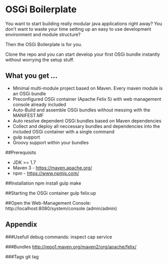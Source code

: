 # OSGi Boilerplate

You want to start building really modular java applications right away? 
You don't want to waste your time setting up an easy to use development environment and module structure?

Then the OSGi Boilerplate is for you.

Clone the repo and you can start develop your first OSGi bundle instantly without worrying the setup stuff.


## What you get ...
* Minimal multi-module project based on Maven. Every maven module is an OSGi bundle
* Preconfigured OSGi container (Apache Felix 5) with web management console already included
* Auto-Build and assemble OSGi bundles without messing with the MANIFEST.MF
* Auto resolve dependent OSGi bundles based on Maven dependencies
* Collect and deploy all neccessary bundles and dependencies into the included OSGi container with a single command
* gulp support
* Groovy support within your bundles

##Prerequisits
* JDK >= 1.7
* Maven 3 - https://maven.apache.org/
* npm - https://www.npmjs.com/

##Installation
    npm install
    gulp make

##Starting the OSGi container
    gulp felix:up
    
##Open the Web-Management Console:
    http://localhost:8080/system/console (admin/admin)

## Appendix

###Usefull debug commands:
    inspect cap service

###Bundles
    http://repo1.maven.org/maven2/org/apache/felix/
    
###Tags
    git tag